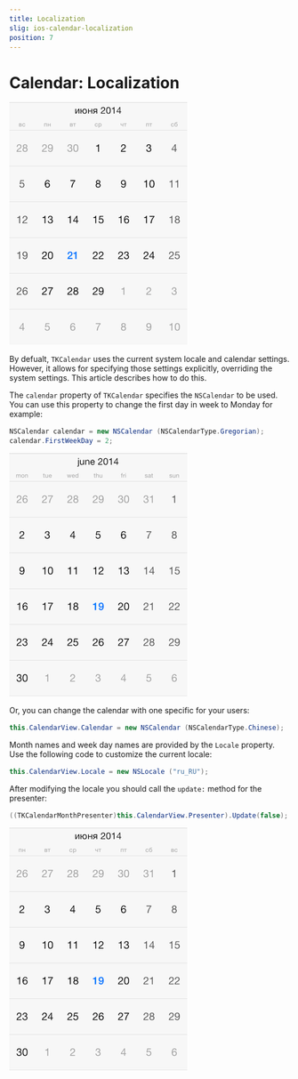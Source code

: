 ```yaml
---
title: Localization
slig: ios-calendar-localization
position: 7
---
```


# Calendar: Localization

<img src="../images/calendar-localization001.png"/>

By defualt, <code>TKCalendar</code> uses the current system locale and calendar settings. However, it allows for specifying those settings explicitly, overriding the system settings. This article describes how to do this.

The <code>calendar</code> property of <code>TKCalendar</code> specifies the <code>NSCalendar</code> to be used. You can use this property to change the first day in week to Monday for example:

<snippet id='localization-firstweekday'/>

```C#
NSCalendar calendar = new NSCalendar (NSCalendarType.Gregorian);
calendar.FirstWeekDay = 2;
```

<img src="../images/calendar-localization002.png"/>

Or, you can change the calendar with one specific for your users:

<snippet id='localization-chinesecalendar'/>

```C#
this.CalendarView.Calendar = new NSCalendar (NSCalendarType.Chinese);
```

Month names and week day names are provided by the <code>Locale</code> property. Use the following code to customize the current locale:

<snippet id='localization-localeproperty'/>

```C#
this.CalendarView.Locale = new NSLocale ("ru_RU");
```

After modifying the locale you should call the <code>update:</code> method for the presenter:

<snippet id='localization-update'/>

```C#
((TKCalendarMonthPresenter)this.CalendarView.Presenter).Update(false);
```

<img src="../images/calendar-localization003.png"/>


